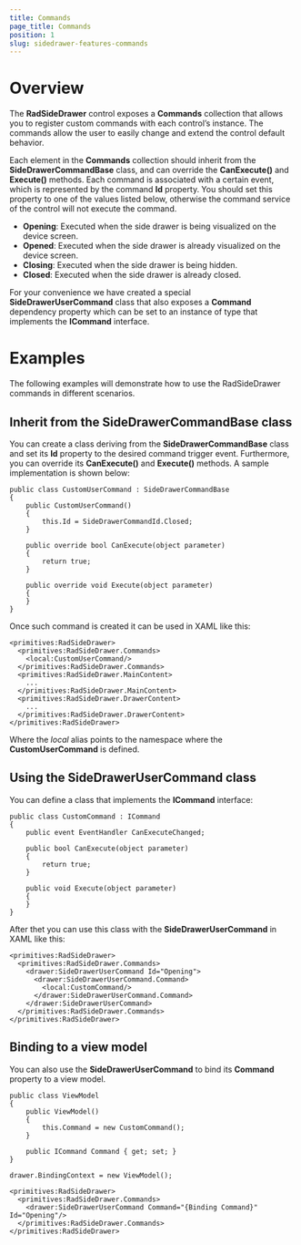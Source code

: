 ```yaml
---
title: Commands
page_title: Commands
position: 1
slug: sidedrawer-features-commands
---
```


# Overview

The **RadSideDrawer** control exposes a **Commands** collection that allows you to
register custom commands with each control’s instance. The commands allow the user to easily change and extend the control default behavior.

Each element in the **Commands** collection should inherit from the **SideDrawerCommandBase** class, and can override the **CanExecute()** and **Execute()** methods. Each command is associated with a certain event, which is represented by the command **Id** property. You should set this property to one of the values listed below, otherwise the command service of the control will not execute the command.

- **Opening**: Executed when the side drawer is being visualized on the device screen.
- **Opened**: Executed when the side drawer is already visualized on the device screen.
- **Closing**: Executed when the side drawer is being hidden.
- **Closed**: Executed when the side drawer is already closed.

For your convenience we have created a special **SideDrawerUserCommand** class that also exposes a **Command** dependency property which can be set to an instance of type that implements the **ICommand** interface.

# Examples

The following examples will demonstrate how to use the RadSideDrawer commands in different scenarios.

## Inherit from the SideDrawerCommandBase class

You can create a class deriving from the **SideDrawerCommandBase** class and set its **Id** property to the desired command trigger event. Furthermore, you can override its **CanExecute()** and **Execute()** methods. A sample implementation is shown below:

	public class CustomUserCommand : SideDrawerCommandBase
	{
	    public CustomUserCommand()
	    {
	        this.Id = SideDrawerCommandId.Closed;
	    }
	
	    public override bool CanExecute(object parameter)
	    {
	        return true;
	    }
	
	    public override void Execute(object parameter)
	    {
	    }
	}

Once such command is created it can be used in XAML like this:

	<primitives:RadSideDrawer>
      <primitives:RadSideDrawer.Commands>
        <local:CustomUserCommand/>
      </primitives:RadSideDrawer.Commands>
      <primitives:RadSideDrawer.MainContent>
        ...
      </primitives:RadSideDrawer.MainContent>
      <primitives:RadSideDrawer.DrawerContent>
		...
      </primitives:RadSideDrawer.DrawerContent>
    </primitives:RadSideDrawer>

Where the *local* alias points to the namespace where the **CustomUserCommand** is defined.

## Using the SideDrawerUserCommand class

You can define a class that implements the **ICommand** interface:

	public class CustomCommand : ICommand
	{
	    public event EventHandler CanExecuteChanged;
	
	    public bool CanExecute(object parameter)
	    {
	        return true;
	    }
	
	    public void Execute(object parameter)
	    {
	    }
	}

After thet you can use this class with the **SideDrawerUserCommand** in XAML like this:

	<primitives:RadSideDrawer>
	  <primitives:RadSideDrawer.Commands>
	    <drawer:SideDrawerUserCommand Id="Opening">
	      <drawer:SideDrawerUserCommand.Command>
	        <local:CustomCommand/>
	      </drawer:SideDrawerUserCommand.Command>
	    </drawer:SideDrawerUserCommand>
	  </primitives:RadSideDrawer.Commands>
	</primitives:RadSideDrawer>

## Binding to a view model

You can also use the **SideDrawerUserCommand** to bind its **Command** property to a view model.

	public class ViewModel
	{
	    public ViewModel()
	    {
	        this.Command = new CustomCommand();
	    }
	
	    public ICommand Command { get; set; }
	}
	
	drawer.BindingContext = new ViewModel();
	
	<primitives:RadSideDrawer>
	  <primitives:RadSideDrawer.Commands>
	    <drawer:SideDrawerUserCommand Command="{Binding Command}" Id="Opening"/>
	  </primitives:RadSideDrawer.Commands>
	</primitives:RadSideDrawer>
